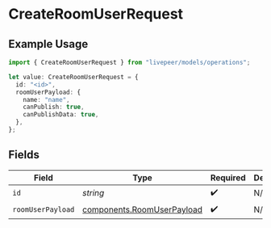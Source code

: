 # CreateRoomUserRequest

## Example Usage

```typescript
import { CreateRoomUserRequest } from "livepeer/models/operations";

let value: CreateRoomUserRequest = {
  id: "<id>",
  roomUserPayload: {
    name: "name",
    canPublish: true,
    canPublishData: true,
  },
};
```

## Fields

| Field                                                                    | Type                                                                     | Required                                                                 | Description                                                              |
| ------------------------------------------------------------------------ | ------------------------------------------------------------------------ | ------------------------------------------------------------------------ | ------------------------------------------------------------------------ |
| `id`                                                                     | *string*                                                                 | :heavy_check_mark:                                                       | N/A                                                                      |
| `roomUserPayload`                                                        | [components.RoomUserPayload](../../models/components/roomuserpayload.md) | :heavy_check_mark:                                                       | N/A                                                                      |